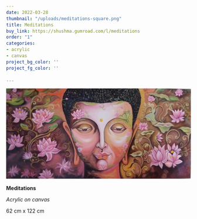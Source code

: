 ```yaml
---
date: 2022-03-28
thumbnail: "/uploads/meditations-square.png"
title: Meditations
buy_link: https://shushma.gumroad.com/l/meditations
order: "1"
categories:
- acrylic
- canvas
project_bg_color: ''
project_fg_color: ''

---
```

![](/uploads/meditations.png)

**Meditations**

_Acrylic on canvas_

62 cm x 122 cm
